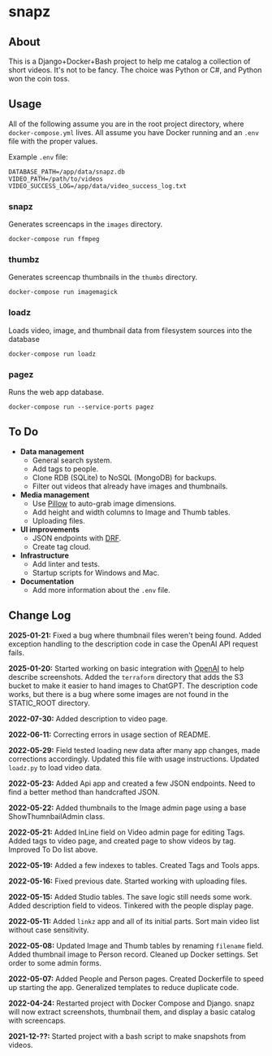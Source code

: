 # snapz

## About

This is a Django+Docker+Bash project to help me catalog a collection of short videos.
It's not to be fancy. The choice was Python or C#, and Python won the coin toss.

## Usage

All of the following assume you are in the root project directory, where `docker-compose.yml` lives.
All assume you have Docker running and an `.env` file with the proper values.

Example `.env` file:
```
DATABASE_PATH=/app/data/snapz.db
VIDEO_PATH=/path/to/videos
VIDEO_SUCCESS_LOG=/app/data/video_success_log.txt
```

### snapz

Generates screencaps in the `images` directory.

`docker-compose run ffmpeg`

### thumbz

Generates screencap thumbnails in the `thumbs` directory.

`docker-compose run imagemagick`

### loadz

Loads video, image, and thumbnail data from filesystem sources into the database

`docker-compose run loadz`

### pagez

Runs the web app database.

`docker-compose run --service-ports pagez`

## To Do

* **Data management**
  * General search system.
  * Add tags to people.
  * Clone RDB (SQLite) to NoSQL (MongoDB) for backups.
  * Filter out videos that already have images and thumbnails.
* **Media management**
  * Use [Pillow](https://pillow.readthedocs.io/en/stable/) to auto-grab image dimensions.
  * Add height and width columns to Image and Thumb tables.
  * Uploading files.
* **UI improvements**
  * JSON endpoints with [DRF](https://www.django-rest-framework.org/).
  * Create tag cloud.
* **Infrastructure**
  * Add linter and tests.
  * Startup scripts for Windows and Mac.
* **Documentation**
  * Add more information about the `.env` file.


## Change Log

**2025-01-21:** Fixed a bug where thumbnail files weren't being found.
Added exception handling to the description code in case the OpenAI API request fails.

**2025-01-20:** Started working on basic integration with [OpenAI](https://www.openai.com/) to help describe screenshots.
Added the `terraform` directory that adds the S3 bucket to make it easier to hand images to ChatGPT.
The description code works, but there is a bug where some images are not found in the STATIC_ROOT directory.

**2022-07-30:** Added description to video page.

**2022-06-11:** Correcting errors in usage section of README.

**2022-05-29:** Field tested loading new data after many app changes, made corrections accordingly.
Updated this file with usage instructions.
Updated `loadz.py` to load video data.

**2022-05-23:** Added Api app and created a few JSON endpoints.
Need to find a better method than handcrafted JSON.

**2022-05-22:** Added thumbnails to the Image admin page using a base ShowThumnbailAdmin class.

**2022-05-21:** Added InLine field on Video admin page for editing Tags.
Added tags to video page, and created page to show videos by tag.
Improved To Do list above.

**2022-05-19:** Added a few indexes to tables.
Created Tags and Tools apps.

**2022-05-16:** Fixed previous date.
Started working with uploading files.

**2022-05-15:** Added Studio tables.
The save logic still needs some work.
Added description field to videos.
Tinkered with the people display page.

**2022-05-11:** Added `linkz` app and all of its initial parts.
Sort main video list without case sensitivity.

**2022-05-08:** Updated Image and Thumb tables by renaming `filename` field.
Added thumbnail image to Person record.
Cleaned up Docker settings.
Set order to some admin forms.

**2022-05-07:** Added People and Person pages.
Created Dockerfile to speed up starting the app.
Generalized templates to reduce duplicate code.

**2022-04-24:** Restarted project with Docker Compose and Django. 
snapz will now extract screenshots, thumbnail them, and display a basic catalog with screencaps.

**2021-12-??:** Started project with a bash script to make snapshots from videos.
